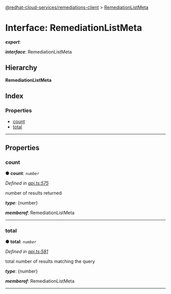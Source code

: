 [@redhat-cloud-services/remediations-client](../README.md) > [RemediationListMeta](../interfaces/remediationlistmeta.md)

# Interface: RemediationListMeta

*__export__*: 

*__interface__*: RemediationListMeta

## Hierarchy

**RemediationListMeta**

## Index

### Properties

* [count](remediationlistmeta.md#count)
* [total](remediationlistmeta.md#total)

---

## Properties

<a id="count"></a>

###  count

**● count**: *`number`*

*Defined in [api.ts:575](https://github.com/RedHatInsights/javascript-clients/blob/master/packages/remediations/api.ts#L575)*

number of results returned

*__type__*: {number}

*__memberof__*: RemediationListMeta

___
<a id="total"></a>

###  total

**● total**: *`number`*

*Defined in [api.ts:581](https://github.com/RedHatInsights/javascript-clients/blob/master/packages/remediations/api.ts#L581)*

total number of results matching the query

*__type__*: {number}

*__memberof__*: RemediationListMeta

___

